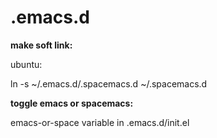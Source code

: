 # .emacs.d

**make soft link:**

ubuntu:

ln -s ~/.emacs.d/.spacemacs.d ~/.spacemacs.d

**toggle emacs or spacemacs:**

emacs-or-space variable in .emacs.d/init.el
